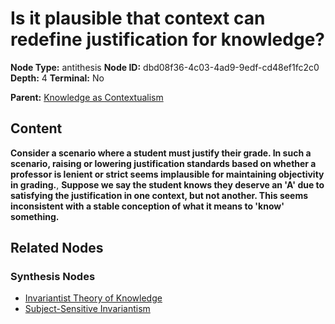 # Is it plausible that context can redefine justification for knowledge?

**Node Type:** antithesis
**Node ID:** dbd08f36-4c03-4ad9-9edf-cd48ef1fc2c0
**Depth:** 4
**Terminal:** No

**Parent:** [Knowledge as Contextualism](knowledge-as-contextualism-synthesis-e182242f-4b16-4db7-a938-3e9c776d95dc.md)

## Content

**Consider a scenario where a student must justify their grade. In such a scenario, raising or lowering justification standards based on whether a professor is lenient or strict seems implausible for maintaining objectivity in grading.**, **Suppose we say the student knows they deserve an 'A' due to satisfying the justification in one context, but not another. This seems inconsistent with a stable conception of what it means to 'know' something.**

## Related Nodes

### Synthesis Nodes

- [Invariantist Theory of Knowledge](invariantist-theory-of-knowledge-synthesis-3f0e0538-e526-46c9-bf47-450d3728c6fe.md)
- [Subject-Sensitive Invariantism](subject-sensitive-invariantism-synthesis-0f55bff4-81c5-4ec4-823c-5b410766d703.md)
